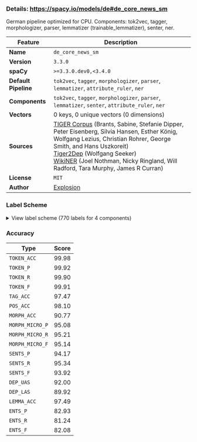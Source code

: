 ### Details: https://spacy.io/models/de#de_core_news_sm

German pipeline optimized for CPU. Components: tok2vec, tagger, morphologizer, parser, lemmatizer (trainable_lemmatizer), senter, ner.

| Feature | Description |
| --- | --- |
| **Name** | `de_core_news_sm` |
| **Version** | `3.3.0` |
| **spaCy** | `>=3.3.0.dev0,<3.4.0` |
| **Default Pipeline** | `tok2vec`, `tagger`, `morphologizer`, `parser`, `lemmatizer`, `attribute_ruler`, `ner` |
| **Components** | `tok2vec`, `tagger`, `morphologizer`, `parser`, `lemmatizer`, `senter`, `attribute_ruler`, `ner` |
| **Vectors** | 0 keys, 0 unique vectors (0 dimensions) |
| **Sources** | [TIGER Corpus](https://www.ims.uni-stuttgart.de/forschung/ressourcen/korpora/tiger.html) (Brants, Sabine, Stefanie Dipper, Peter Eisenberg, Silvia Hansen, Esther König, Wolfgang Lezius, Christian Rohrer, George Smith, and Hans Uszkoreit)<br />[Tiger2Dep](https://www.ims.uni-stuttgart.de/forschung/ressourcen/werkzeuge/tiger2dep/) (Wolfgang Seeker)<br />[WikiNER](https://figshare.com/articles/Learning_multilingual_named_entity_recognition_from_Wikipedia/5462500) (Joel Nothman, Nicky Ringland, Will Radford, Tara Murphy, James R Curran) |
| **License** | `MIT` |
| **Author** | [Explosion](https://explosion.ai) |

### Label Scheme

<details>

<summary>View label scheme (770 labels for 4 components)</summary>

| Component | Labels |
| --- | --- |
| **`tagger`** | `$(`, `$,`, `$.`, `ADJA`, `ADJD`, `ADV`, `APPO`, `APPR`, `APPRART`, `APZR`, `ART`, `CARD`, `FM`, `ITJ`, `KOKOM`, `KON`, `KOUI`, `KOUS`, `NE`, `NN`, `NNE`, `PDAT`, `PDS`, `PIAT`, `PIS`, `PPER`, `PPOSAT`, `PPOSS`, `PRELAT`, `PRELS`, `PRF`, `PROAV`, `PTKA`, `PTKANT`, `PTKNEG`, `PTKVZ`, `PTKZU`, `PWAT`, `PWAV`, `PWS`, `TRUNC`, `VAFIN`, `VAIMP`, `VAINF`, `VAPP`, `VMFIN`, `VMINF`, `VMPP`, `VVFIN`, `VVIMP`, `VVINF`, `VVIZU`, `VVPP`, `XY` |
| **`morphologizer`** | `POS=PUNCT`, `Case=Nom\|Gender=Masc\|Number=Sing\|POS=PROPN`, `Mood=Sub\|Number=Sing\|POS=AUX\|Person=3\|Tense=Past\|VerbForm=Fin`, `POS=ADV`, `Case=Nom\|Definite=Ind\|Gender=Masc\|Number=Sing\|POS=DET\|PronType=Art`, `Case=Nom\|Degree=Pos\|Gender=Masc\|Number=Sing\|POS=ADJ`, `Case=Nom\|Gender=Masc\|Number=Sing\|POS=NOUN`, `Case=Nom\|Gender=Masc\|Number=Plur\|POS=NOUN`, `Mood=Ind\|Number=Plur\|POS=VERB\|Person=3\|Tense=Pres\|VerbForm=Fin`, `Case=Acc\|Definite=Def\|Gender=Masc\|Number=Sing\|POS=DET\|PronType=Art`, `Case=Acc\|Gender=Masc\|Number=Sing\|POS=NOUN`, `POS=ADP`, `Mood=Ind\|Number=Sing\|POS=VERB\|Person=3\|Tense=Pres\|VerbForm=Fin`, `Case=Acc\|Degree=Pos\|Gender=Fem\|Number=Sing\|POS=ADJ`, `Case=Acc\|Gender=Fem\|Number=Sing\|POS=NOUN`, `Case=Acc\|Gender=Fem\|Number=Sing\|POS=DET\|Poss=Yes\|PronType=Prs`, `Case=Nom\|Definite=Def\|Gender=Masc\|Number=Sing\|POS=DET\|PronType=Art`, `Mood=Ind\|Number=Sing\|POS=AUX\|Person=3\|Tense=Pres\|VerbForm=Fin`, `Case=Acc\|Definite=Def\|Gender=Neut\|Number=Sing\|POS=DET\|PronType=Art`, `Case=Acc\|Degree=Pos\|Gender=Neut\|Number=Sing\|POS=ADJ`, `Case=Acc\|Gender=Neut\|Number=Sing\|POS=NOUN`, `Case=Dat\|Gender=Neut\|Number=Sing\|POS=PROPN`, `POS=VERB\|VerbForm=Part`, `Case=Dat\|Gender=Fem\|Number=Plur\|POS=NOUN`, `Foreign=Yes\|POS=X`, `Degree=Pos\|POS=ADV`, `Case=Dat\|Gender=Neut\|Number=Sing\|POS=ADP`, `Case=Dat\|Gender=Neut\|Number=Sing\|POS=NOUN`, `Case=Dat\|Degree=Pos\|Gender=Neut\|Number=Sing\|POS=ADJ`, `Case=Dat\|Definite=Def\|Gender=Masc\|Number=Sing\|POS=DET\|PronType=Art`, `Case=Dat\|Degree=Pos\|Gender=Masc\|Number=Sing\|POS=ADJ`, `Case=Dat\|Gender=Masc\|Number=Sing\|POS=NOUN`, `POS=CCONJ`, `POS=SCONJ`, `Case=Acc\|Definite=Ind\|Gender=Neut\|Number=Sing\|POS=DET\|PronType=Art`, `POS=VERB\|VerbForm=Inf`, `Mood=Ind\|Number=Plur\|POS=AUX\|Person=3\|Tense=Pres\|VerbForm=Fin`, `Case=Nom\|Gender=Masc\|Number=Plur\|POS=DET\|Poss=Yes\|PronType=Prs`, `Case=Nom\|Gender=Fem\|Number=Plur\|POS=DET\|PronType=Dem`, `Case=Nom\|Gender=Fem\|Number=Plur\|POS=NOUN`, `Case=Acc\|Definite=Def\|Gender=Fem\|Number=Sing\|POS=DET\|PronType=Art`, `Case=Acc\|Degree=Sup\|Gender=Fem\|Number=Sing\|POS=ADJ`, `Case=Gen\|Definite=Def\|Gender=Fem\|Number=Sing\|POS=DET\|PronType=Art`, `Case=Gen\|Gender=Fem\|Number=Sing\|POS=NOUN`, `Case=Dat\|Gender=Fem\|Number=Sing\|POS=DET\|Poss=Yes\|PronType=Prs`, `Case=Dat\|Gender=Fem\|Number=Sing\|POS=NOUN`, `POS=PART`, `Case=Nom\|Gender=Masc\|Number=Plur\|POS=DET\|PronType=Ind`, `Case=Nom\|Definite=Def\|Gender=Masc\|Number=Plur\|POS=DET\|PronType=Art`, `Case=Dat\|Definite=Def\|Number=Plur\|POS=DET\|PronType=Art`, `Case=Dat\|Number=Plur\|POS=PROPN`, `POS=PRON\|PronType=Ind`, `Case=Dat\|Number=Plur\|POS=PRON\|Person=3\|PronType=Prs\|Reflex=Yes`, `Case=Acc\|Definite=Ind\|Gender=Masc\|Number=Sing\|POS=DET\|PronType=Art`, `Case=Acc\|Gender=Masc\|Number=Sing\|POS=PROPN`, `Case=Dat\|Definite=Ind\|Gender=Fem\|Number=Sing\|POS=DET\|PronType=Art`, `Case=Gen\|Definite=Def\|Gender=Neut\|Number=Sing\|POS=DET\|PronType=Art`, `Case=Gen\|Gender=Neut\|Number=Sing\|POS=NOUN`, `Case=Nom\|Number=Sing\|POS=PROPN`, `Case=Dat\|Definite=Def\|Gender=Masc\|Number=Plur\|POS=DET\|PronType=Art`, `Case=Dat\|Gender=Masc\|Number=Plur\|POS=NOUN`, `POS=NUM`, `Case=Dat\|Gender=Neut\|Number=Plur\|POS=NOUN`, `Mood=Ind\|Number=Plur\|POS=VERB\|Person=3\|Tense=Past\|VerbForm=Fin`, `Case=Dat\|Gender=Masc\|Number=Sing\|POS=ADP`, `Gender=Neut\|POS=NOUN`, `Case=Acc\|Number=Sing\|POS=PROPN`, `Case=Acc\|Number=Plur\|POS=PRON\|Person=3\|PronType=Prs\|Reflex=Yes`, `Case=Nom\|Definite=Def\|Gender=Fem\|Number=Sing\|POS=DET\|PronType=Art`, `Case=Nom\|Gender=Fem\|Number=Sing\|POS=NOUN`, `Case=Gen\|Definite=Def\|Number=Plur\|POS=DET\|PronType=Art`, `Case=Acc\|Gender=Fem\|Number=Plur\|POS=NOUN`, `Mood=Sub\|Number=Sing\|POS=VERB\|Person=3\|Tense=Pres\|VerbForm=Fin`, `Case=Nom\|Gender=Masc\|Number=Sing\|POS=PRON\|Person=3\|PronType=Prs`, `Case=Gen\|Definite=Def\|Gender=Masc\|Number=Sing\|POS=DET\|PronType=Art`, `Case=Gen\|Gender=Masc\|Number=Sing\|POS=NOUN`, `Case=Nom\|Definite=Def\|Number=Plur\|POS=DET\|PronType=Art`, `Case=Nom\|Number=Plur\|POS=NOUN`, `Case=Acc\|Gender=Masc\|Number=Sing\|POS=DET\|Poss=Yes\|PronType=Prs`, `Case=Dat\|Definite=Def\|Gender=Neut\|Number=Sing\|POS=DET\|PronType=Art`, `Case=Nom\|Number=Plur\|POS=PRON\|PronType=Ind`, `Case=Dat\|Gender=Masc\|Number=Sing\|POS=DET\|Poss=Yes\|PronType=Prs`, `Case=Acc\|Definite=Ind\|Gender=Fem\|Number=Sing\|POS=DET\|PronType=Art`, `POS=PROPN`, `Case=Nom\|Number=Sing\|POS=PRON\|Person=1\|PronType=Prs`, `Mood=Ind\|Number=Sing\|POS=VERB\|Person=1\|Tense=Pres\|VerbForm=Fin`, `POS=INTJ`, `Case=Nom\|Gender=Neut\|Number=Sing\|POS=PRON\|PronType=Dem`, `Case=Nom\|Gender=Neut\|Number=Sing\|POS=DET\|Poss=Yes\|PronType=Prs`, `Case=Nom\|Gender=Neut\|Number=Sing\|POS=NOUN`, `Case=Acc\|Number=Sing\|POS=PRON\|Person=3\|PronType=Prs\|Reflex=Yes`, `Case=Nom\|Gender=Neut\|Number=Sing\|POS=PRON\|Person=3\|PronType=Prs`, `Mood=Sub\|Number=Sing\|POS=AUX\|Person=3\|Tense=Pres\|VerbForm=Fin`, `Case=Nom\|Gender=Masc\|Number=Sing\|POS=PRON\|PronType=Rel`, `Case=Acc\|Gender=Masc\|Number=Sing\|POS=PRON\|PronType=Ind`, `Case=Nom\|Definite=Ind\|Gender=Fem\|Number=Sing\|POS=DET\|PronType=Art`, `Case=Nom\|Degree=Pos\|Gender=Fem\|Number=Sing\|POS=ADJ`, `Case=Dat\|Degree=Pos\|Gender=Fem\|Number=Plur\|POS=ADJ`, `Case=Acc\|Gender=Masc\|Number=Plur\|POS=DET\|PronType=Ind`, `Case=Acc\|Gender=Masc\|Number=Plur\|POS=NOUN`, `Case=Nom\|Gender=Masc\|Number=Plur\|POS=PRON\|PronType=Rel`, `Case=Nom\|Gender=Masc\|Number=Sing\|POS=PRON\|PronType=Ind`, `Case=Dat\|Gender=Masc\|Number=Plur\|POS=PRON\|Person=3\|PronType=Prs`, `Case=Nom\|Gender=Neut\|Number=Plur\|POS=NOUN`, `Case=Acc\|Gender=Neut\|Number=Plur\|POS=PRON\|PronType=Rel`, `Case=Dat\|Number=Plur\|POS=PRON\|Person=3\|PronType=Prs`, `Case=Dat\|Gender=Masc\|Number=Sing\|POS=PRON\|PronType=Rel`, `Gender=Masc\|POS=NOUN`, `Mood=Ind\|Number=Sing\|POS=VERB\|Person=3\|Tense=Past\|VerbForm=Fin`, `Case=Nom\|Definite=Def\|Gender=Fem\|Number=Plur\|POS=DET\|PronType=Art`, `Case=Nom\|Gender=Fem\|Number=Sing\|POS=DET\|PronType=Int`, `Case=Gen\|Gender=Masc\|Number=Sing\|POS=PROPN`, `POS=SCONJ\|PronType=Int`, `Case=Acc\|Gender=Fem\|Number=Plur\|POS=DET\|Poss=Yes\|PronType=Prs`, `Case=Dat\|Degree=Pos\|Gender=Masc\|Number=Plur\|POS=ADJ`, `Case=Nom\|Number=Sing\|POS=PRON\|PronType=Ind`, `Case=Gen\|Definite=Def\|Gender=Fem\|Number=Plur\|POS=DET\|PronType=Art`, `Case=Gen\|Gender=Fem\|Number=Plur\|POS=NOUN`, `Case=Dat\|Gender=Masc\|Number=Sing\|POS=PRON\|Person=3\|PronType=Prs`, `Case=Dat\|Definite=Def\|Gender=Fem\|Number=Sing\|POS=DET\|PronType=Art`, `Case=Nom\|Gender=Masc\|Number=Sing\|POS=DET\|PronType=Ind`, `Case=Dat\|Degree=Pos\|Gender=Fem\|Number=Sing\|POS=ADJ`, `Case=Acc\|Gender=Neut\|Number=Sing\|POS=DET\|Poss=Yes\|PronType=Prs`, `Case=Dat\|Gender=Neut\|Number=Sing\|POS=PRON\|PronType=Ind`, `Case=Dat\|Degree=Cmp\|Gender=Fem\|Number=Plur\|POS=ADJ`, `Case=Nom\|Degree=Pos\|Gender=Masc\|Number=Plur\|POS=ADJ`, `Gender=Neut\|POS=PRON\|PronType=Ind`, `Case=Acc\|Gender=Masc\|Number=Sing\|POS=PRON\|Person=3\|PronType=Prs`, `Case=Dat\|Number=Plur\|POS=DET\|Poss=Yes\|PronType=Prs`, `Case=Dat\|Number=Plur\|POS=NOUN`, `Case=Dat\|Gender=Masc\|Number=Sing\|POS=PRON\|PronType=Ind`, `Case=Nom\|Gender=Fem\|Number=Sing\|POS=DET\|Poss=Yes\|PronType=Prs`, `Case=Dat\|Gender=Masc\|Number=Sing\|POS=PROPN`, `Case=Gen\|Gender=Masc\|Number=Sing\|POS=PRON\|PronType=Dem`, `Case=Dat\|Gender=Fem\|Number=Sing\|POS=ADP`, `Case=Acc\|Gender=Fem\|Number=Plur\|POS=DET\|PronType=Int`, `Case=Gen\|Number=Plur\|POS=PROPN`, `Case=Acc\|Gender=Fem\|Number=Plur\|POS=DET\|PronType=Dem`, `Case=Acc\|Gender=Neut\|Number=Plur\|POS=NOUN`, `Case=Acc\|Degree=Pos\|Gender=Masc\|Number=Sing\|POS=ADJ`, `Case=Nom\|Definite=Def\|Gender=Neut\|Number=Plur\|POS=DET\|PronType=Art`, `Case=Gen\|Gender=Neut\|Number=Sing\|POS=DET\|Poss=Yes\|PronType=Prs`, `Degree=Cmp\|POS=ADV`, `Case=Nom\|Gender=Neut\|Number=Plur\|POS=PRON\|PronType=Dem`, `Case=Gen\|Definite=Ind\|Gender=Neut\|Number=Sing\|POS=DET\|PronType=Art`, `Case=Acc\|Gender=Neut\|Number=Sing\|POS=ADP`, `Case=Dat\|Number=Plur\|POS=PRON\|Person=1\|PronType=Prs`, `Case=Acc\|Gender=Neut\|Number=Sing\|POS=PRON\|PronType=Int`, `Case=Dat\|Definite=Ind\|Gender=Neut\|Number=Sing\|POS=DET\|PronType=Art`, `Mood=Ind\|Number=Plur\|POS=AUX\|Person=3\|Tense=Past\|VerbForm=Fin`, `Case=Gen\|Definite=Def\|Gender=Masc\|Number=Plur\|POS=DET\|PronType=Art`, `Case=Gen\|Gender=Masc\|Number=Plur\|POS=NOUN`, `Case=Acc\|Gender=Neut\|Number=Sing\|POS=PRON\|Person=3\|PronType=Prs`, `Case=Acc\|Degree=Sup\|Gender=Masc\|Number=Sing\|POS=ADJ`, `Case=Nom\|Number=Plur\|POS=PRON\|Person=3\|PronType=Prs`, `Case=Gen\|Gender=Masc\|Number=Plur\|POS=DET\|Poss=Yes\|PronType=Prs`, `Mood=Ind\|Number=Sing\|POS=AUX\|Person=3\|Tense=Past\|VerbForm=Fin`, `Case=Gen\|Number=Sing\|POS=PROPN`, `Case=Nom\|Definite=Def\|Gender=Neut\|Number=Sing\|POS=DET\|PronType=Art`, `Case=Nom\|Degree=Pos\|Gender=Neut\|Number=Sing\|POS=ADJ`, `Case=Dat\|Gender=Fem\|Number=Plur\|POS=PRON\|PronType=Rel`, `Case=Acc\|Degree=Pos\|Gender=Masc\|Number=Plur\|POS=ADJ`, `Case=Nom\|Gender=Fem\|Number=Plur\|POS=DET\|PronType=Ind`, `Case=Gen\|Gender=Neut\|Number=Sing\|POS=PROPN`, `Case=Gen\|Gender=Masc\|Number=Sing\|POS=DET\|PronType=Rel`, `Case=Nom\|Gender=Neut\|Number=Sing\|POS=PRON\|PronType=Int`, `Case=Acc\|Gender=Neut\|Number=Sing\|POS=DET\|PronType=Ind`, `Case=Gen\|Definite=Ind\|Gender=Masc\|Number=Sing\|POS=DET\|PronType=Art`, `POS=X`, `Case=Dat\|Degree=Sup\|Gender=Fem\|Number=Sing\|POS=ADJ`, `Case=Gen\|Number=Plur\|POS=NOUN`, `Case=Gen\|Degree=Pos\|Gender=Masc\|Number=Sing\|POS=ADJ`, `Case=Gen\|Number=Plur\|POS=DET\|Poss=Yes\|PronType=Prs`, `Case=Acc\|Number=Plur\|POS=PRON\|PronType=Rel`, `Case=Nom\|Degree=Pos\|Gender=Fem\|Number=Plur\|POS=ADJ`, `Case=Gen\|Degree=Pos\|Gender=Fem\|Number=Sing\|POS=ADJ`, `Case=Gen\|Definite=Def\|Gender=Neut\|Number=Plur\|POS=DET\|PronType=Art`, `Case=Gen\|Degree=Pos\|Gender=Neut\|Number=Plur\|POS=ADJ`, `Case=Gen\|Gender=Neut\|Number=Plur\|POS=NOUN`, `Case=Nom\|Gender=Fem\|Number=Plur\|POS=PRON\|PronType=Ind`, `Mood=Sub\|Number=Plur\|POS=AUX\|Person=3\|Tense=Past\|VerbForm=Fin`, `Case=Nom\|Degree=Pos\|Number=Plur\|POS=ADJ`, `Case=Nom\|Number=Plur\|POS=PRON\|PronType=Rel`, `Case=Nom\|Gender=Fem\|Number=Sing\|POS=PRON\|PronType=Rel`, `Case=Acc\|Degree=Pos\|Gender=Neut\|Number=Plur\|POS=ADJ`, `Case=Dat\|Degree=Pos\|Gender=Neut\|Number=Plur\|POS=ADJ`, `Case=Acc\|Definite=Def\|Gender=Neut\|Number=Plur\|POS=DET\|PronType=Art`, `Case=Acc\|Degree=Sup\|Gender=Neut\|Number=Plur\|POS=ADJ`, `Case=Nom\|Degree=Sup\|Gender=Masc\|Number=Sing\|POS=ADJ`, `Case=Nom\|Gender=Fem\|Number=Plur\|POS=PRON\|PronType=Rel`, `POS=DET\|PronType=Ind`, `Case=Gen\|Degree=Pos\|Gender=Fem\|Number=Plur\|POS=ADJ`, `Case=Nom\|Gender=Masc\|Number=Plur\|POS=PRON\|Person=3\|PronType=Prs`, `Case=Acc\|Gender=Masc\|Number=Sing\|POS=DET\|PronType=Dem`, `Case=Dat\|Gender=Fem\|Number=Plur\|POS=DET\|Poss=Yes\|PronType=Prs`, `Case=Acc\|Gender=Neut\|Number=Sing\|POS=PROPN`, `Case=Nom\|Gender=Fem\|Number=Sing\|POS=PROPN`, `Case=Acc\|Definite=Def\|Gender=Masc\|Number=Plur\|POS=DET\|PronType=Art`, `Case=Dat\|Definite=Def\|Gender=Neut\|Number=Plur\|POS=DET\|PronType=Art`, `Case=Nom\|Gender=Neut\|Number=Plur\|POS=DET\|PronType=Ind`, `Case=Dat\|Number=Sing\|POS=DET\|Poss=Yes\|PronType=Prs`, `Case=Dat\|Number=Sing\|POS=NOUN`, `Case=Nom\|Definite=Ind\|Gender=Neut\|Number=Sing\|POS=DET\|PronType=Art`, `Degree=Pos\|POS=ADJ`, `Case=Acc\|Gender=Fem\|Number=Sing\|POS=PROPN`, `Case=Acc\|Degree=Pos\|Number=Plur\|POS=ADJ`, `Case=Acc\|Number=Plur\|POS=NOUN`, `Case=Dat\|Number=Plur\|POS=PRON\|PronType=Rel`, `Case=Acc\|Gender=Neut\|Number=Sing\|POS=PRON\|PronType=Dem`, `Mood=Sub\|Number=Sing\|POS=VERB\|Person=1\|Tense=Past\|VerbForm=Fin`, `Case=Acc\|Number=Plur\|POS=PRON\|Person=3\|PronType=Prs`, `Case=Nom\|Degree=Pos\|Gender=Neut\|Number=Plur\|POS=ADJ`, `Case=Acc\|Gender=Neut\|Number=Sing\|POS=PRON\|PronType=Rel`, `Case=Nom\|Gender=Neut\|Number=Plur\|POS=PRON\|PronType=Rel`, `POS=AUX\|VerbForm=Inf`, `Case=Acc\|Gender=Neut\|Number=Plur\|POS=DET\|PronType=Dem`, `Case=Nom\|Gender=Fem\|Number=Sing\|POS=PRON\|Person=3\|PronType=Prs`, `Mood=Ind\|Number=Plur\|POS=VERB\|Person=1\|Tense=Pres\|VerbForm=Fin`, `Case=Nom\|Number=Plur\|POS=PRON\|Person=1\|PronType=Prs`, `Case=Acc\|Gender=Fem\|Number=Plur\|POS=DET\|PronType=Ind`, `Case=Nom\|Gender=Fem\|Number=Plur\|POS=PRON\|Person=3\|PronType=Prs`, `Case=Acc\|POS=PRON\|Person=3\|PronType=Prs`, `Case=Gen\|Gender=Fem\|Number=Sing\|POS=DET\|Poss=Yes\|PronType=Prs`, `Case=Acc\|Definite=Def\|Gender=Fem\|Number=Plur\|POS=DET\|PronType=Art`, `Case=Dat\|Gender=Fem\|Number=Sing\|POS=PROPN`, `Case=Gen\|Degree=Pos\|Gender=Neut\|Number=Sing\|POS=ADJ`, `Case=Acc\|Gender=Fem\|Number=Sing\|POS=DET\|PronType=Ind`, `Case=Acc\|Degree=Pos\|Gender=Fem\|Number=Plur\|POS=ADJ`, `Case=Nom\|Gender=Neut\|Number=Sing\|POS=PRON\|PronType=Rel`, `Case=Gen\|Definite=Ind\|Gender=Fem\|Number=Sing\|POS=DET\|PronType=Art`, `Case=Nom\|Gender=Fem\|Number=Sing\|POS=DET\|PronType=Dem`, `Case=Dat\|Gender=Neut\|Number=Sing\|POS=DET\|Poss=Yes\|PronType=Prs`, `Mood=Sub\|Number=Plur\|POS=AUX\|Person=3\|Tense=Pres\|VerbForm=Fin`, `POS=ADV\|PronType=Int`, `Case=Nom\|Gender=Masc\|Number=Sing\|POS=PRON\|PronType=Int`, `Case=Dat\|Gender=Masc\|Number=Sing\|POS=PRON\|PronType=Int`, `POS=AUX\|VerbForm=Part`, `Case=Dat\|Gender=Neut\|Number=Plur\|POS=DET\|PronType=Ind`, `Case=Dat\|Number=Plur\|POS=PRON\|PronType=Ind`, `Case=Nom\|Number=Plur\|POS=DET\|PronType=Dem`, `Case=Dat\|Gender=Neut\|Number=Sing\|POS=DET\|PronType=Dem`, `Case=Dat\|Definite=Def\|Gender=Fem\|Number=Plur\|POS=DET\|PronType=Art`, `Case=Gen\|Gender=Fem\|Number=Sing\|POS=PROPN`, `Case=Dat\|Number=Sing\|POS=PRON\|Person=3\|PronType=Prs\|Reflex=Yes`, `Case=Acc\|Number=Plur\|POS=PRON\|Person=1\|PronType=Prs`, `Case=Acc\|Degree=Cmp\|Gender=Fem\|Number=Sing\|POS=ADJ`, `Case=Gen\|Gender=Masc\|Number=Sing\|POS=DET\|PronType=Dem`, `Mood=Ind\|Number=Plur\|POS=AUX\|Person=1\|Tense=Pres\|VerbForm=Fin`, `Case=Dat\|Gender=Fem\|Number=Plur\|POS=DET\|PronType=Dem`, `Case=Nom\|Gender=Neut\|Number=Sing\|POS=DET\|PronType=Ind`, `Case=Dat\|Number=Sing\|POS=PRON\|Person=1\|PronType=Prs\|Reflex=Yes`, `Case=Acc\|Number=Sing\|POS=PRON\|Person=1\|PronType=Prs`, `Case=Dat\|Degree=Pos\|Number=Plur\|POS=ADJ`, `Case=Dat\|Number=Sing\|POS=PRON\|Person=1\|PronType=Prs`, `Case=Nom\|Gender=Neut\|Number=Sing\|POS=PRON\|PronType=Ind`, `Case=Nom\|Gender=Neut\|Number=Sing\|POS=PROPN`, `Case=Nom\|Number=Plur\|POS=DET\|PronType=Ind`, `Degree=Sup\|POS=ADV`, `Case=Dat\|Gender=Masc\|Number=Plur\|POS=PRON\|PronType=Rel`, `Case=Nom\|Gender=Fem\|Number=Sing\|POS=PRON\|PronType=Ind`, `Case=Acc\|Gender=Fem\|Number=Plur\|POS=PRON\|PronType=Rel`, `Case=Nom\|Number=Sing\|POS=NOUN`, `Case=Acc\|Definite=Def\|Number=Plur\|POS=DET\|PronType=Art`, `Case=Gen\|Number=Sing\|POS=NOUN`, `Case=Nom\|Gender=Fem\|Number=Sing\|POS=DET\|PronType=Ind`, `Case=Nom\|Degree=Cmp\|Gender=Fem\|Number=Sing\|POS=ADJ`, `Case=Dat\|Gender=Fem\|Number=Sing\|POS=PRON\|Person=3\|PronType=Prs`, `Case=Acc\|Gender=Masc\|Number=Plur\|POS=DET\|Poss=Yes\|PronType=Prs`, `Case=Gen\|Degree=Cmp\|Gender=Masc\|Number=Sing\|POS=ADJ`, `Case=Nom\|Number=Plur\|POS=PRON\|PronType=Dem`, `Case=Nom\|Gender=Fem\|Number=Sing\|POS=PRON\|PronType=Dem`, `Case=Acc\|Gender=Masc\|Number=Sing\|POS=DET\|PronType=Ind`, `Case=Acc\|Number=Plur\|POS=PRON\|PronType=Ind`, `Case=Dat\|Number=Plur\|POS=DET\|PronType=Ind`, `Mood=Sub\|Number=Sing\|POS=VERB\|Person=3\|Tense=Past\|VerbForm=Fin`, `Case=Dat\|Gender=Neut\|Number=Sing\|POS=PRON\|PronType=Rel`, `Definite=Ind\|Gender=Neut\|Number=Sing\|POS=DET\|PronType=Art`, `Case=Dat\|Gender=Neut\|Number=Plur\|POS=DET\|Poss=Yes\|PronType=Prs`, `Case=Dat\|Gender=Fem\|Number=Sing\|POS=DET\|PronType=Ind`, `Case=Acc\|Degree=Cmp\|Gender=Masc\|Number=Plur\|POS=ADJ`, `Gender=Fem\|POS=NOUN`, `Case=Gen\|Degree=Sup\|Gender=Fem\|Number=Plur\|POS=ADJ`, `Case=Dat\|Degree=Cmp\|Gender=Fem\|Number=Sing\|POS=ADJ`, `Case=Dat\|Definite=Ind\|Gender=Masc\|Number=Sing\|POS=DET\|PronType=Art`, `Case=Nom\|Gender=Masc\|Number=Sing\|POS=DET\|Poss=Yes\|PronType=Prs`, `Case=Dat\|Degree=Sup\|Gender=Masc\|Number=Sing\|POS=ADJ`, `Case=Gen\|Gender=Masc\|Number=Plur\|POS=DET\|PronType=Dem`, `Case=Gen\|Gender=Fem\|Number=Sing\|POS=DET\|PronType=Ind`, `Case=Acc\|Gender=Neut\|Number=Plur\|POS=DET\|PronType=Ind`, `Case=Nom\|Gender=Masc\|Number=Plur\|POS=PRON\|PronType=Dem`, `Case=Gen\|Gender=Neut\|Number=Plur\|POS=DET\|PronType=Ind`, `Case=Nom\|Degree=Sup\|Gender=Masc\|Number=Plur\|POS=ADJ`, `Case=Acc\|Gender=Fem\|Number=Sing\|POS=PRON\|PronType=Rel`, `Case=Nom\|Degree=Cmp\|Number=Plur\|POS=ADJ`, `Case=Gen\|Gender=Fem\|Number=Sing\|POS=DET\|PronType=Rel`, `Case=Dat\|Gender=Fem\|Number=Plur\|POS=PROPN`, `Case=Dat\|Number=Sing\|POS=PROPN`, `Case=Gen\|Degree=Pos\|Gender=Masc\|Number=Plur\|POS=ADJ`, `Case=Dat\|Gender=Masc\|Number=Plur\|POS=DET\|PronType=Ind`, `Case=Dat\|Gender=Masc\|Number=Sing\|POS=DET\|PronType=Dem`, `Case=Dat\|Gender=Neut\|Number=Plur\|POS=PRON\|PronType=Rel`, `Case=Nom\|Gender=Neut\|Number=Sing\|POS=DET\|PronType=Dem`, `Case=Acc\|Gender=Neut\|Number=Sing\|POS=PRON\|PronType=Ind`, `Case=Nom\|Number=Plur\|POS=PROPN`, `Mood=Sub\|Number=Plur\|POS=VERB\|Person=3\|Tense=Past\|VerbForm=Fin`, `Case=Acc\|Number=Plur\|POS=PRON\|Person=1\|PronType=Prs\|Reflex=Yes`, `Case=Gen\|Gender=Fem\|Number=Plur\|POS=PRON\|PronType=Rel`, `Case=Gen\|Gender=Masc\|Number=Plur\|POS=DET\|PronType=Rel`, `Case=Gen\|Gender=Neut\|Number=Plur\|POS=DET\|Poss=Yes\|PronType=Prs`, `Case=Gen\|Number=Plur\|POS=DET\|PronType=Rel`, `Case=Dat\|Degree=Sup\|Gender=Fem\|Number=Plur\|POS=ADJ`, `Case=Nom\|Gender=Neut\|Number=Plur\|POS=DET\|PronType=Dem`, `Case=Nom\|Degree=Cmp\|Gender=Neut\|Number=Plur\|POS=ADJ`, `Case=Nom\|Gender=Fem\|Number=Plur\|POS=PROPN`, `Case=Dat\|Gender=Fem\|Number=Plur\|POS=DET\|PronType=Ind`, `Case=Nom\|Degree=Sup\|Gender=Fem\|Number=Sing\|POS=ADJ`, `Case=Gen\|Degree=Pos\|Number=Plur\|POS=ADJ`, `Case=Acc\|Gender=Fem\|Number=Sing\|POS=PRON\|Person=3\|PronType=Prs`, `Case=Acc\|Gender=Fem\|Number=Sing\|POS=DET\|PronType=Dem`, `Case=Gen\|Gender=Fem\|Number=Sing\|POS=DET\|PronType=Dem`, `Case=Dat\|Gender=Fem\|Number=Plur\|POS=PRON\|PronType=Ind`, `Case=Nom\|Degree=Cmp\|Gender=Fem\|Number=Plur\|POS=ADJ`, `Case=Dat\|Number=Plur\|POS=PRON\|PronType=Dem`, `Case=Nom\|Gender=Masc\|Number=Sing\|POS=PRON\|PronType=Dem`, `Case=Acc\|Degree=Cmp\|Gender=Masc\|Number=Sing\|POS=ADJ`, `Case=Acc\|Number=Plur\|POS=DET\|PronType=Dem`, `Case=Nom\|Gender=Fem\|Number=Plur\|POS=DET\|Poss=Yes\|PronType=Prs`, `Case=Acc\|Gender=Masc\|Number=Plur\|POS=PRON\|Person=3\|PronType=Prs`, `Case=Dat\|Gender=Fem\|Number=Sing\|POS=PRON\|PronType=Rel`, `Gender=Masc\|Number=Sing\|POS=NOUN`, `Case=Gen\|Gender=Neut\|Number=Sing\|POS=DET\|PronType=Dem`, `Case=Gen\|Gender=Masc\|Number=Sing\|POS=DET\|Poss=Yes\|PronType=Prs`, `Case=Nom\|Definite=Ind\|Number=Sing\|POS=DET\|PronType=Art`, `Case=Acc\|Number=Plur\|POS=PRON\|Poss=Yes\|PronType=Prs`, `Mood=Ind\|Number=Sing\|POS=AUX\|Person=1\|Tense=Pres\|VerbForm=Fin`, `Case=Dat\|Gender=Fem\|Number=Sing\|POS=DET\|PronType=Int`, `Case=Nom\|Gender=Masc\|Number=Sing\|POS=DET\|PronType=Dem`, `Gender=Fem\|Number=Sing\|POS=DET\|Poss=Yes\|PronType=Prs`, `Gender=Fem\|Number=Sing\|POS=NOUN`, `Case=Gen\|Gender=Fem\|Number=Plur\|POS=DET\|Poss=Yes\|PronType=Prs`, `Case=Gen\|Gender=Fem\|Number=Plur\|POS=PRON\|PronType=Dem`, `Case=Acc\|Gender=Fem\|Number=Plur\|POS=PRON\|Person=3\|PronType=Prs`, `Case=Gen\|Gender=Fem\|Number=Sing\|POS=DET\|PronType=Int`, `Case=Dat\|Gender=Fem\|Number=Sing\|POS=DET\|PronType=Dem`, `Case=Dat\|Gender=Masc\|Number=Sing\|POS=DET\|PronType=Ind`, `Case=Acc\|Gender=Neut\|Number=Plur\|POS=DET\|Poss=Yes\|PronType=Prs`, `Case=Nom\|Gender=Fem\|Number=Sing\|POS=DET\|PronType=Rel`, `Case=Gen\|Gender=Fem\|Number=Plur\|POS=DET\|PronType=Ind`, `Case=Dat\|Gender=Fem\|Number=Plur\|POS=PRON\|Person=3\|PronType=Prs`, `Case=Acc\|Degree=Cmp\|Number=Plur\|POS=ADJ`, `Case=Gen\|Number=Plur\|POS=PRON\|PronType=Dem`, `Case=Nom\|Gender=Neut\|Number=Plur\|POS=PRON\|Person=3\|PronType=Prs`, `Case=Acc\|Gender=Fem\|Number=Sing\|POS=PRON\|PronType=Ind`, `Case=Acc\|Degree=Sup\|Gender=Neut\|Number=Sing\|POS=ADJ`, `Case=Acc\|Degree=Cmp\|Gender=Fem\|Number=Plur\|POS=ADJ`, `Case=Dat\|Gender=Neut\|Number=Plur\|POS=DET\|PronType=Dem`, `Case=Acc\|Gender=Masc\|Number=Plur\|POS=PRON\|PronType=Ind`, `Case=Nom\|Gender=Masc\|Number=Plur\|POS=PRON\|PronType=Ind`, `Mood=Sub\|Number=Sing\|POS=AUX\|Person=1\|Tense=Past\|VerbForm=Fin`, `Case=Nom\|Gender=Fem\|Number=Plur\|POS=PRON\|PronType=Dem`, `Gender=Masc\|Number=Plur\|POS=NOUN`, `Case=Nom\|Degree=Cmp\|Gender=Neut\|Number=Sing\|POS=ADJ`, `Gender=Neut\|POS=PROPN`, `Case=Acc\|Gender=Neut\|Number=Plur\|POS=PROPN`, `Case=Gen\|Degree=Sup\|Gender=Neut\|Number=Plur\|POS=ADJ`, `Case=Dat\|Degree=Sup\|Gender=Neut\|Number=Plur\|POS=ADJ`, `Degree=Pos\|Gender=Fem\|Number=Sing\|POS=ADJ`, `Case=Dat\|Gender=Neut\|Number=Plur\|POS=PRON\|Person=3\|PronType=Prs`, `Gender=Masc\|POS=PROPN`, `Case=Dat\|Gender=Masc\|Number=Sing\|POS=PRON\|PronType=Dem`, `Case=Nom\|POS=PROPN`, `Case=Acc\|Gender=Masc\|Number=Plur\|POS=DET\|PronType=Dem`, `Case=Nom\|Gender=Neut\|Number=Plur\|POS=PRON\|PronType=Ind`, `Case=Gen\|Gender=Neut\|Number=Plur\|POS=DET\|PronType=Dem`, `Case=Gen\|Gender=Masc\|Number=Plur\|POS=PRON\|PronType=Dem`, `Case=Acc\|Gender=Neut\|Number=Plur\|POS=PRON\|Person=3\|PronType=Prs`, `Case=Dat\|Gender=Masc\|Number=Plur\|POS=DET\|PronType=Dem`, `Case=Dat\|Gender=Masc\|Number=Plur\|POS=DET\|Poss=Yes\|PronType=Prs`, `Case=Gen\|Gender=Masc\|Number=Plur\|POS=DET\|PronType=Ind`, `Case=Acc\|Gender=Masc\|Number=Plur\|POS=PRON\|PronType=Rel`, `Case=Acc\|Gender=Neut\|Number=Plur\|POS=DET\|PronType=Int`, `Definite=Def\|Gender=Fem\|Number=Sing\|POS=DET\|PronType=Art`, `Case=Acc\|Gender=Neut\|Number=Sing\|POS=DET\|PronType=Dem`, `Case=Gen\|Degree=Cmp\|Gender=Masc\|Number=Plur\|POS=ADJ`, `Case=Gen\|Gender=Fem\|Number=Sing\|POS=PRON\|PronType=Dem`, `Case=Dat\|Number=Sing\|POS=PRON\|Person=3\|PronType=Prs`, `Case=Gen\|Degree=Sup\|Gender=Masc\|Number=Plur\|POS=ADJ`, `Case=Acc\|Gender=Fem\|Number=Sing\|POS=PRON\|Person=1\|PronType=Prs`, `Case=Gen\|Gender=Neut\|Number=Sing\|POS=DET\|PronType=Rel`, `Case=Acc\|Gender=Fem\|Number=Plur\|POS=PROPN`, `Case=Acc\|Number=Plur\|POS=PROPN`, `Case=Nom\|Gender=Neut\|Number=Plur\|POS=DET\|Poss=Yes\|PronType=Prs`, `Case=Acc\|Number=Plur\|POS=DET\|PronType=Ind`, `Case=Dat\|Definite=Ind\|Number=Sing\|POS=DET\|PronType=Art`, `Case=Dat\|Number=Sing\|POS=PRON\|PronType=Rel`, `Case=Gen\|Degree=Cmp\|Gender=Neut\|Number=Plur\|POS=ADJ`, `Case=Dat\|Number=Sing\|POS=ADP`, `Case=Gen\|Gender=Fem\|Number=Plur\|POS=DET\|PronType=Rel`, `Mood=Imp\|Number=Sing\|POS=VERB\|Person=2`, `Case=Nom\|Degree=Cmp\|Gender=Masc\|Number=Plur\|POS=ADJ`, `Case=Nom\|Degree=Cmp\|Gender=Masc\|Number=Sing\|POS=ADJ`, `Case=Gen\|Gender=Fem\|Number=Plur\|POS=PROPN`, `Case=Acc\|Gender=Masc\|POS=NOUN`, `Case=Dat\|Degree=Sup\|Gender=Neut\|Number=Sing\|POS=ADJ`, `Case=Dat\|Gender=Fem\|Number=Sing\|POS=PRON\|PronType=Ind`, `Case=Dat\|Degree=Cmp\|Gender=Neut\|Number=Sing\|POS=ADJ`, `Case=Gen\|Gender=Neut\|Number=Sing\|POS=PRON\|PronType=Ind`, `Case=Acc\|Degree=Sup\|Gender=Fem\|Number=Plur\|POS=ADJ`, `Case=Acc\|Degree=Cmp\|Gender=Neut\|Number=Sing\|POS=ADJ`, `Case=Gen\|Degree=Sup\|Gender=Masc\|Number=Sing\|POS=ADJ`, `Case=Gen\|Degree=Sup\|Gender=Neut\|Number=Sing\|POS=ADJ`, `Gender=Neut\|Number=Sing\|POS=NOUN`, `POS=NOUN`, `Case=Dat\|Gender=Neut\|Number=Sing\|POS=DET\|PronType=Int`, `Case=Nom\|Gender=Fem\|Number=Sing\|POS=PRON\|Person=1\|PronType=Prs`, `Case=Nom\|Gender=Masc\|Number=Plur\|POS=DET\|PronType=Dem`, `Case=Gen\|Number=Sing\|POS=DET\|PronType=Rel`, `Case=Gen\|Gender=Fem\|Number=Plur\|POS=DET\|PronType=Dem`, `Case=Dat\|POS=PROPN`, `Case=Gen\|Definite=Def\|POS=DET\|PronType=Art`, `Case=Gen\|POS=PROPN`, `Case=Acc\|Number=Sing\|POS=NOUN`, `Case=Gen\|Degree=Sup\|Gender=Fem\|Number=Sing\|POS=ADJ`, `Case=Dat\|Degree=Cmp\|Gender=Masc\|Number=Sing\|POS=ADJ`, `Mood=Imp\|Number=Plur\|POS=VERB\|Person=2`, `Case=Dat\|Degree=Cmp\|Gender=Masc\|Number=Plur\|POS=ADJ`, `Case=Dat\|Number=Plur\|POS=PRON\|Person=1\|PronType=Prs\|Reflex=Yes`, `Case=Nom\|Gender=Masc\|Number=Sing\|POS=PRON\|Person=1\|PronType=Prs`, `Case=Acc\|Gender=Masc\|Number=Sing\|POS=PRON\|PronType=Rel`, `Case=Nom\|Gender=Masc\|Number=Plur\|POS=PRON\|Person=1\|PronType=Prs`, `Case=Gen\|Gender=Neut\|Number=Sing\|POS=PRON\|PronType=Dem`, `Case=Gen\|Gender=Fem\|Number=Sing\|POS=PRON\|Person=3\|PronType=Prs`, `Case=Gen\|Degree=Cmp\|Gender=Fem\|Number=Sing\|POS=ADJ`, `Case=Nom\|Gender=Masc\|Number=Sing\|POS=DET\|PronType=Int`, `Case=Gen\|POS=PRON\|PronType=Dem`, `Definite=Ind\|POS=DET\|PronType=Art`, `Mood=Ind\|Number=Sing\|POS=AUX\|Person=1\|Tense=Past\|VerbForm=Fin`, `Case=Nom\|Degree=Sup\|Gender=Neut\|Number=Plur\|POS=ADJ`, `Case=Acc\|Gender=Masc\|Number=Sing\|POS=DET\|PronType=Int`, `Case=Dat\|POS=PRON\|PronType=Dem`, `Gender=Masc\|Number=Sing\|POS=PROPN`, `Case=Gen\|Degree=Cmp\|Gender=Neut\|Number=Sing\|POS=ADJ`, `Case=Acc\|Gender=Neut\|Number=Sing\|POS=PRON\|Poss=Yes\|PronType=Prs`, `Case=Acc\|Gender=Fem\|Number=Sing\|POS=PRON\|PronType=Dem`, `Gender=Neut\|Number=Sing\|POS=PROPN`, `Case=Dat\|Gender=Neut\|Number=Sing\|POS=PRON\|PronType=Dem`, `Case=Dat\|Number=Sing\|POS=PRON\|PronType=Dem`, `Case=Dat\|Gender=Neut\|Number=Sing\|POS=PRON\|Person=3\|PronType=Prs`, `Case=Dat\|Degree=Cmp\|Number=Sing\|POS=ADJ`, `Case=Dat\|Degree=Pos\|Number=Sing\|POS=ADJ`, `POS=DET\|Poss=Yes\|PronType=Prs`, `Case=Gen\|Number=Sing\|POS=PRON\|PronType=Dem`, `Gender=Fem\|Number=Sing\|POS=PROPN`, `Case=Nom\|Degree=Sup\|Gender=Neut\|Number=Sing\|POS=ADJ`, `Mood=Ind\|Number=Plur\|POS=AUX\|Person=1\|Tense=Past\|VerbForm=Fin`, `Case=Nom\|Gender=Masc\|Number=Plur\|POS=PROPN`, `Case=Nom\|Degree=Sup\|Gender=Fem\|Number=Plur\|POS=ADJ`, `Case=Nom\|Number=Sing\|POS=PRON\|Person=2\|PronType=Prs`, `Mood=Ind\|Number=Sing\|POS=VERB\|Person=2\|Tense=Pres\|VerbForm=Fin`, `Case=Acc\|Number=Plur\|POS=PRON\|PronType=Dem`, `Case=Nom\|POS=PRON\|Person=3\|PronType=Prs`, `Mood=Ind\|Number=Sing\|POS=AUX\|Person=2\|Tense=Pres\|VerbForm=Fin`, `Case=Nom\|Gender=Fem\|Number=Sing\|POS=PRON\|Person=2\|PronType=Prs`, `Case=Dat\|Number=Sing\|POS=PRON\|Person=2\|PronType=Prs`, `Case=Acc\|Number=Sing\|POS=PRON\|Person=2\|PronType=Prs`, `Case=Nom\|Number=Sing\|POS=PRON\|PronType=Int`, `Mood=Sub\|Number=Sing\|POS=AUX\|Person=1\|Tense=Pres\|VerbForm=Fin`, `Mood=Ind\|Number=Sing\|POS=VERB\|Person=1\|Tense=Past\|VerbForm=Fin`, `Mood=Ind\|Number=Plur\|POS=VERB\|Person=1\|Tense=Past\|VerbForm=Fin`, `Case=Nom\|Gender=Masc\|Number=Plur\|POS=PRON\|PronType=Int`, `Case=Dat\|Gender=Masc\|Number=Plur\|POS=PRON\|PronType=Ind`, `Case=Nom\|Number=Sing\|POS=DET\|Poss=Yes\|PronType=Prs`, `Case=Gen\|Gender=Neut\|Number=Plur\|POS=DET\|PronType=Rel`, `Case=Acc\|Gender=Neut\|Number=Sing\|POS=DET\|PronType=Int`, `Case=Acc\|Gender=Fem\|Number=Plur\|POS=PRON\|PronType=Ind`, `Case=Dat\|Degree=Sup\|Gender=Masc\|Number=Plur\|POS=ADJ`, `Case=Acc\|Number=Plur\|POS=DET\|Poss=Yes\|PronType=Prs`, `Case=Dat\|Gender=Masc\|Number=Sing\|POS=PRON\|Person=1\|PronType=Prs`, `Case=Dat\|Gender=Neut\|Number=Plur\|POS=PRON\|PronType=Ind`, `Case=Dat\|Gender=Fem\|Number=Plur\|POS=PRON\|PronType=Dem`, `Case=Gen\|Number=Plur\|POS=DET\|PronType=Ind`, `Case=Gen\|Gender=Masc\|Number=Sing\|POS=DET\|PronType=Ind`, `Case=Dat\|Gender=Fem\|Number=Sing\|POS=PRON\|PronType=Dem`, `Case=Dat\|Gender=Neut\|Number=Sing\|POS=DET\|PronType=Ind`, `Case=Gen\|Degree=Cmp\|Gender=Fem\|Number=Plur\|POS=ADJ`, `Case=Acc\|Degree=Cmp\|Gender=Neut\|Number=Plur\|POS=ADJ`, `Case=Acc\|Gender=Masc\|Number=Sing\|POS=PRON\|PronType=Dem`, `Case=Dat\|Gender=Masc\|Number=Sing\|POS=DET\|PronType=Int`, `Case=Nom\|Number=Plur\|POS=DET\|Poss=Yes\|PronType=Prs`, `Case=Acc\|Number=Sing\|POS=PRON\|PronType=Ind`, `Definite=Ind\|Gender=Fem\|Number=Sing\|POS=DET\|PronType=Art`, `Mood=Sub\|Number=Plur\|POS=VERB\|Person=3\|Tense=Pres\|VerbForm=Fin`, `Case=Gen\|Number=Plur\|POS=DET\|PronType=Dem`, `Gender=Neut\|POS=DET\|PronType=Ind`, `Case=Dat\|Number=Sing\|POS=PRON\|PronType=Ind`, `Case=Nom\|Number=Plur\|POS=PRON\|Person=2\|PronType=Prs`, `Mood=Ind\|Number=Plur\|POS=AUX\|Person=2\|Tense=Pres\|VerbForm=Fin`, `Mood=Ind\|Number=Plur\|POS=VERB\|Person=2\|Tense=Pres\|VerbForm=Fin`, `Case=Dat\|Number=Plur\|POS=PRON\|Person=2\|PronType=Prs`, `Case=Acc\|Number=Sing\|POS=PRON\|Person=1\|PronType=Prs\|Reflex=Yes`, _(truncated: full list in pipeline meta)_ |
| **`parser`** | `ROOT`, `ac`, `adc`, `ag`, `ams`, `app`, `avc`, `cc`, `cd`, `cj`, `cm`, `cp`, `cvc`, `da`, `dep`, `dm`, `ep`, `ju`, `mnr`, `mo`, `ng`, `nk`, `nmc`, `oa`, `oc`, `og`, `op`, `par`, `pd`, `pg`, `ph`, `pm`, `pnc`, `punct`, `rc`, `re`, `rs`, `sb`, `sbp`, `svp`, `uc`, `vo` |
| **`ner`** | `LOC`, `MISC`, `ORG`, `PER` |

</details>

### Accuracy

| Type | Score |
| --- | --- |
| `TOKEN_ACC` | 99.98 |
| `TOKEN_P` | 99.92 |
| `TOKEN_R` | 99.90 |
| `TOKEN_F` | 99.91 |
| `TAG_ACC` | 97.47 |
| `POS_ACC` | 98.10 |
| `MORPH_ACC` | 90.77 |
| `MORPH_MICRO_P` | 95.08 |
| `MORPH_MICRO_R` | 95.21 |
| `MORPH_MICRO_F` | 95.14 |
| `SENTS_P` | 94.17 |
| `SENTS_R` | 95.34 |
| `SENTS_F` | 93.92 |
| `DEP_UAS` | 92.00 |
| `DEP_LAS` | 89.92 |
| `LEMMA_ACC` | 97.49 |
| `ENTS_P` | 82.93 |
| `ENTS_R` | 81.24 |
| `ENTS_F` | 82.08 |